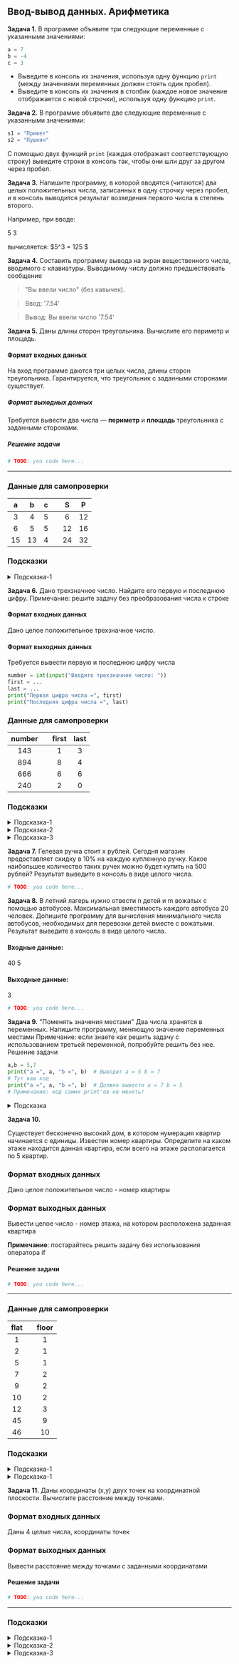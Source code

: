 ## Ввод-вывод данных. Арифметика

__Задача 1.__  В программе объявите три следующие переменные с указанными значениями:

```python
a = 7
b = -4
c = 3
```

* Выведите в консоль их значения, используя одну функцию `print` (между значениями переменных должен стоять один пробел).
* Выведите в консоль их значения в столбик (каждое новое значение отображается с новой строчки), используя одну функцию `print`.

__Задача 2.__  В программе объявите две следующие переменные с указанными значениями:

```python
s1 = "Привет"
s2 = "Пушкин"
```

С помощью двух функций `print` (каждая отображает соответствующую строку) выведите строки в консоль так, чтобы они шли друг за другом через пробел.

__Задача 3.__ Напишите программу, в которой вводятся (читаются) два целых положительных числа, записанных в одну строчку через пробел, и в консоль выводится результат возведения первого числа в степень второго.

Например, при вводе:

5 3

вычисляется: 
 $5^3  = 125 $

__Задача 4.__
Составить программу вывода на экран вещественного числа, вводимого с клавиатуры. Выводимому числу должно предшествовать сообщение 
> "Вы ввели число" (без кавычек).

> Ввод: '7.54'

> Вывод: Вы ввели число '7.54'

__Задача 5.__ Даны длины сторон треугольника. Вычислите его периметр и площадь.

#### Формат входных данных

На вход программе даются три целых числа, длины сторон треугольника.
Гарантируется, что треугольник с заданными сторонами существует.

##### Формат выходных данных

Требуется вывести два числа — **периметр** и **площадь** треугольника с заданными сторонами.

##### Решение задачи

```python
# TODO: you code here...
```

---

### Данные для самопроверки
|   a   |   b   |   c   |   |   S    |   P   |
| :---: | :---: | :---: |---|  :---: | :---: |
|   3   |   4   |   5   |   |    6   |   12  |
|   6   |   5   |   5   |   |   12   |   16  |
|   15  |   13  |   4   |   |   24   |   32  |
### Подсказки

<details>
<summary>Подсказка-1</summary>
Для расчета площади треугольника воспользуйтесь "формулой Герона"
</details>



__Задача 6.__  Дано трехзначное число. Найдите его первую и последнюю цифру.
Примечание: решите задачу без преобразования числа к строке

#### Формат входных данных
Дано целое положительное трехзначное число.
#### Формат выходных данных
Требуется вывести первую и последнюю цифру числа

```python
number = int(input("Введите трехзначное число: "))
first = ...
last = ...
print("Первая цифра числа =", first)
print("Последняя цифра числа =", last)
```
### Данные для самопроверки
|  number  | |   first   |  last    |
| :---: | ---| :---: | :---: |
|   143   | |   1  |   3  |
|   894   | |   8  |   4  |
|   666  |  |   6  |   6  |
|   240  |  |   2  |   0  |

### Подсказки

<details>
<summary>Подсказка-1</summary>
Воспользуйтесь операцией %(остаток от деления) и //(целочисленное деление)
</details>

<details>
<summary>Подсказка-2</summary>
Посмотрите результаты выражений(например, в <i>python-shell</i>): <br>
<b>12 % 10</b> <br>
<b>45 % 10</b> <br>
<b>237 % 10</b> <br>
<b>237 % 100</b> <br>
</details>

<details>
<summary>Подсказка-3</summary>
Посмотрите результаты выражений(например, в <i>python-shell</i>): <br>
<b>69 // 10</b> <br>
<b>1234 // 10</b> <br>
<b>1234 // 100</b> <br>
<b>1234 // 1000</b> <br>
</details>

__Задача 7.__ Гелевая ручка стоит x рублей. Сегодня магазин предоставляет скидку в 10% на каждую купленную ручку. Какое наибольшее количество таких ручек можно будет купить на 500 рублей? Результат выведите в консоль в виде целого числа.

```python
# TODO: you code here...
```

__Задача 8.__ В летний лагерь нужно отвести n детей и m вожатых с помощью автобусов. Максимальная вместимость каждого автобуса 20 человек.
Допишите программу для вычисления минимального числа автобусов, необходимых для перевозки детей вместе с вожатыми. Результат выведите в консоль в виде целого числа.
#### Входные данные:
40 5
#### Выходные данные:
3

```python
# TODO: you code here...
```

__Задача 9.__ "Поменять значения местами"
Два числа хранятся в переменных. Напишите программу, меняющую значение переменных местами
Примечание: если знаете как решить задачу с использованием третьей переменной, попробуйте решить без нее.
Решение задачи

```python
a,b = 5,7
print("a =", a, "b =", b)  # Выводит a = 5 b = 7
# Тут ваш код
print("a =", a, "b =", b)  # Должно вывести a = 7 b = 5
# Примечание: код самих print'ов не менять!
```


<details>
<summary>Подсказка</summary>
Сначала решите задачу, используя дополнительную переменную. Затем попробуйте решить задачу, без использование третьей переменной.
</details>



__Задача 10.__

Существует бесконечно высокий дом, в котором нумерация квартир начинается с единицы. Известен номер квартиры. Определите на каком этаже находится данная квартира, если всего на этаже располагается по 5 квартир.

### Формат входных данных

Дано целое положительное число - номер квартиры

### Формат выходных данных

Вывести целое число - номер этажа, на котором расположена заданная квартира

**Примечание**: постарайтесь решить задачу без использования оператора if

#### Решение задачи

```python
# TODO: you code here...
```

---

### Данные для самопроверки
|   flat   | | floor    |
| :---: |---| :---: |
|   1   |   |   1   |
|   2   |   |   1   |
|   5   |   |   1   |
|   7   |   |   2   |
|   9   |   |   2   |
|   10   |  |   2   |
|   12   |  |   3   |
|   45   |  |   9   |
|   46   |  |   10   |
### Подсказки

<details>
<summary>Подсказка-1</summary>
Нарисуйте схему дома, пропишите квартиры на первых пяти этажах. <br>
Попробуйте найти закономерность(формулу) между номером квартиры и этажом.
</details>

<details>
<summary>Подсказка-1</summary>
Уверяю вас, задача решается теми инструментами, что мы изучили. <br>
Но! Не стесняйтесь гуглить. Если вам нужен какой-то дополнительный инструмент питона, а вы его не знаете - найдите.
</details>


__Задача 11.__ Даны координаты (x,y) двух точек на координатной плоскости. Вычислите расстояние между точками.

### Формат входных данных

Даны 4 целые числа, координаты точек

### Формат выходных данных

Вывести расстояние между точками с заданными координатами

#### Решение задачи

```python
# TODO: you code here...
```

---

### Подсказки

<details>
<summary>Подсказка-1</summary>
Формулу расстояния между двумя точками можно легко найти в гугле
</details>

<details>
<summary>Подсказка-2</summary>
Для вычисления квадратного корня можно возвести в степень 0.5 <br>
Пример: n ** 0.5
</details>

<details>
<summary>Подсказка-3</summary>
Для проверки результата можете воспользоваться <a href="https://ru.onlinemschool.com/math/assistance/cartesian_coordinate/p_length/">онлайн калькулятором</a>
</details>


